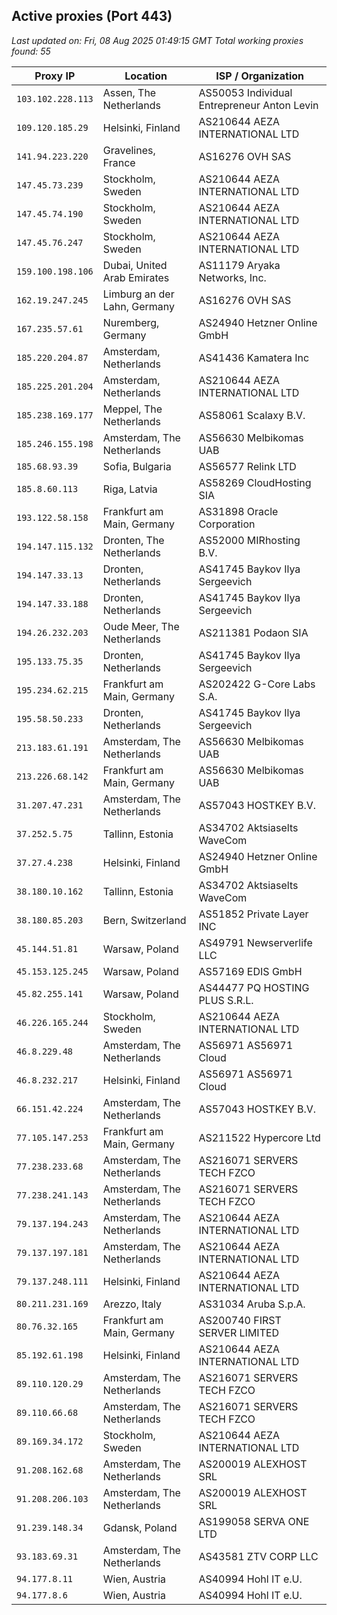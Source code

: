 ## Active proxies (Port 443)

_Last updated on: Fri, 08 Aug 2025 01:49:15 GMT_
_Total working proxies found: 55_

| Proxy IP          | Location                     | ISP / Organization                          |
| ----------------- | ---------------------------- | ------------------------------------------- |
| `103.102.228.113` | Assen, The Netherlands       | AS50053 Individual Entrepreneur Anton Levin |
| `109.120.185.29`  | Helsinki, Finland            | AS210644 AEZA INTERNATIONAL LTD             |
| `141.94.223.220`  | Gravelines, France           | AS16276 OVH SAS                             |
| `147.45.73.239`   | Stockholm, Sweden            | AS210644 AEZA INTERNATIONAL LTD             |
| `147.45.74.190`   | Stockholm, Sweden            | AS210644 AEZA INTERNATIONAL LTD             |
| `147.45.76.247`   | Stockholm, Sweden            | AS210644 AEZA INTERNATIONAL LTD             |
| `159.100.198.106` | Dubai, United Arab Emirates  | AS11179 Aryaka Networks, Inc.               |
| `162.19.247.245`  | Limburg an der Lahn, Germany | AS16276 OVH SAS                             |
| `167.235.57.61`   | Nuremberg, Germany           | AS24940 Hetzner Online GmbH                 |
| `185.220.204.87`  | Amsterdam, Netherlands       | AS41436 Kamatera Inc                        |
| `185.225.201.204` | Amsterdam, Netherlands       | AS210644 AEZA INTERNATIONAL LTD             |
| `185.238.169.177` | Meppel, The Netherlands      | AS58061 Scalaxy B.V.                        |
| `185.246.155.198` | Amsterdam, The Netherlands   | AS56630 Melbikomas UAB                      |
| `185.68.93.39`    | Sofia, Bulgaria              | AS56577 Relink LTD                          |
| `185.8.60.113`    | Riga, Latvia                 | AS58269 CloudHosting SIA                    |
| `193.122.58.158`  | Frankfurt am Main, Germany   | AS31898 Oracle Corporation                  |
| `194.147.115.132` | Dronten, The Netherlands     | AS52000 MIRhosting B.V.                     |
| `194.147.33.13`   | Dronten, Netherlands         | AS41745 Baykov Ilya Sergeevich              |
| `194.147.33.188`  | Dronten, Netherlands         | AS41745 Baykov Ilya Sergeevich              |
| `194.26.232.203`  | Oude Meer, The Netherlands   | AS211381 Podaon SIA                         |
| `195.133.75.35`   | Dronten, Netherlands         | AS41745 Baykov Ilya Sergeevich              |
| `195.234.62.215`  | Frankfurt am Main, Germany   | AS202422 G-Core Labs S.A.                   |
| `195.58.50.233`   | Dronten, Netherlands         | AS41745 Baykov Ilya Sergeevich              |
| `213.183.61.191`  | Amsterdam, The Netherlands   | AS56630 Melbikomas UAB                      |
| `213.226.68.142`  | Frankfurt am Main, Germany   | AS56630 Melbikomas UAB                      |
| `31.207.47.231`   | Amsterdam, The Netherlands   | AS57043 HOSTKEY B.V.                        |
| `37.252.5.75`     | Tallinn, Estonia             | AS34702 Aktsiaselts WaveCom                 |
| `37.27.4.238`     | Helsinki, Finland            | AS24940 Hetzner Online GmbH                 |
| `38.180.10.162`   | Tallinn, Estonia             | AS34702 Aktsiaselts WaveCom                 |
| `38.180.85.203`   | Bern, Switzerland            | AS51852 Private Layer INC                   |
| `45.144.51.81`    | Warsaw, Poland               | AS49791 Newserverlife LLC                   |
| `45.153.125.245`  | Warsaw, Poland               | AS57169 EDIS GmbH                           |
| `45.82.255.141`   | Warsaw, Poland               | AS44477 PQ HOSTING PLUS S.R.L.              |
| `46.226.165.244`  | Stockholm, Sweden            | AS210644 AEZA INTERNATIONAL LTD             |
| `46.8.229.48`     | Amsterdam, The Netherlands   | AS56971 AS56971 Cloud                       |
| `46.8.232.217`    | Helsinki, Finland            | AS56971 AS56971 Cloud                       |
| `66.151.42.224`   | Amsterdam, The Netherlands   | AS57043 HOSTKEY B.V.                        |
| `77.105.147.253`  | Frankfurt am Main, Germany   | AS211522 Hypercore Ltd                      |
| `77.238.233.68`   | Amsterdam, The Netherlands   | AS216071 SERVERS TECH FZCO                  |
| `77.238.241.143`  | Amsterdam, The Netherlands   | AS216071 SERVERS TECH FZCO                  |
| `79.137.194.243`  | Amsterdam, The Netherlands   | AS210644 AEZA INTERNATIONAL LTD             |
| `79.137.197.181`  | Amsterdam, The Netherlands   | AS210644 AEZA INTERNATIONAL LTD             |
| `79.137.248.111`  | Helsinki, Finland            | AS210644 AEZA INTERNATIONAL LTD             |
| `80.211.231.169`  | Arezzo, Italy                | AS31034 Aruba S.p.A.                        |
| `80.76.32.165`    | Frankfurt am Main, Germany   | AS200740 FIRST SERVER LIMITED               |
| `85.192.61.198`   | Helsinki, Finland            | AS210644 AEZA INTERNATIONAL LTD             |
| `89.110.120.29`   | Amsterdam, The Netherlands   | AS216071 SERVERS TECH FZCO                  |
| `89.110.66.68`    | Amsterdam, The Netherlands   | AS216071 SERVERS TECH FZCO                  |
| `89.169.34.172`   | Stockholm, Sweden            | AS210644 AEZA INTERNATIONAL LTD             |
| `91.208.162.68`   | Amsterdam, The Netherlands   | AS200019 ALEXHOST SRL                       |
| `91.208.206.103`  | Amsterdam, The Netherlands   | AS200019 ALEXHOST SRL                       |
| `91.239.148.34`   | Gdansk, Poland               | AS199058 SERVA ONE LTD                      |
| `93.183.69.31`    | Amsterdam, The Netherlands   | AS43581 ZTV CORP LLC                        |
| `94.177.8.11`     | Wien, Austria                | AS40994 Hohl IT e.U.                        |
| `94.177.8.6`      | Wien, Austria                | AS40994 Hohl IT e.U.                        |
